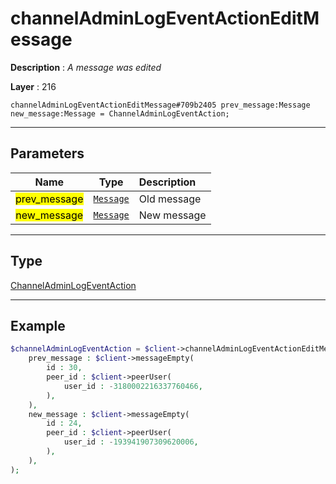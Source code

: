 # channelAdminLogEventActionEditMessage

**Description** : *A message was edited*

**Layer** : 216

```tl
channelAdminLogEventActionEditMessage#709b2405 prev_message:Message new_message:Message = ChannelAdminLogEventAction;
```

---

## Parameters

| Name | Type | Description |
| :---: | :---: | :--- |
| <mark>prev_message</mark> | [`Message`](type/Message) | Old message |
| <mark>new_message</mark> | [`Message`](type/Message) | New message |

---

## Type

[ChannelAdminLogEventAction](type/ChannelAdminLogEventAction)

---

## Example

```php
$channelAdminLogEventAction = $client->channelAdminLogEventActionEditMessage(
	prev_message : $client->messageEmpty(
		id : 30,
		peer_id : $client->peerUser(
			user_id : -3180002216337760466,
		),
	),
	new_message : $client->messageEmpty(
		id : 24,
		peer_id : $client->peerUser(
			user_id : -193941907309620006,
		),
	),
);
```